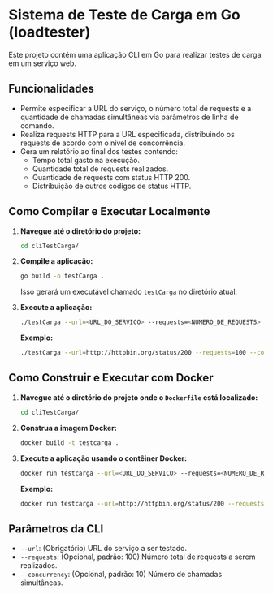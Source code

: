# Sistema de Teste de Carga em Go (loadtester)

Este projeto contém uma aplicação CLI em Go para realizar testes de carga em um serviço web.

## Funcionalidades

- Permite especificar a URL do serviço, o número total de requests e a quantidade de chamadas simultâneas via parâmetros de linha de comando.
- Realiza requests HTTP para a URL especificada, distribuindo os requests de acordo com o nível de concorrência.
- Gera um relatório ao final dos testes contendo:
    - Tempo total gasto na execução.
    - Quantidade total de requests realizados.
    - Quantidade de requests com status HTTP 200.
    - Distribuição de outros códigos de status HTTP.


## Como Compilar e Executar Localmente

1.  **Navegue até o diretório do projeto:**
    ```bash
    cd cliTestCarga/ 
    ```

2.  **Compile a aplicação:**
    ```bash
    go build -o testCarga .
    ```
    Isso gerará um executável chamado `testCarga` no diretório atual.

3.  **Execute a aplicação:**
    ```bash
    ./testCarga --url=<URL_DO_SERVICO> --requests=<NUMERO_DE_REQUESTS> --concurrency=<NUMERO_DE_CHAMADAS_SIMULTANEAS>
    ```
    **Exemplo:**
    ```bash
    ./testCarga --url=http://httpbin.org/status/200 --requests=100 --concurrency=10
    ```

## Como Construir e Executar com Docker

1.  **Navegue até o diretório do projeto onde o `Dockerfile` está localizado:**
    ```bash
    cd cliTestCarga/ 
    ```

2.  **Construa a imagem Docker:**
    ```bash
    docker build -t testcarga .
    ```

3.  **Execute a aplicação usando o contêiner Docker:**
    ```bash
    docker run testcarga --url=<URL_DO_SERVICO> --requests=<NUMERO_DE_REQUESTS> --concurrency=<NUMERO_DE_CHAMADAS_SIMULTANEAS>
    ```
    **Exemplo:**
    ```bash
    docker run testcarga --url=http://httpbin.org/status/200 --requests=1000 --concurrency=10
    ```

## Parâmetros da CLI

-   `--url`: (Obrigatório) URL do serviço a ser testado.
-   `--requests`: (Opcional, padrão: 100) Número total de requests a serem realizados.
-   `--concurrency`: (Opcional, padrão: 10) Número de chamadas simultâneas.


